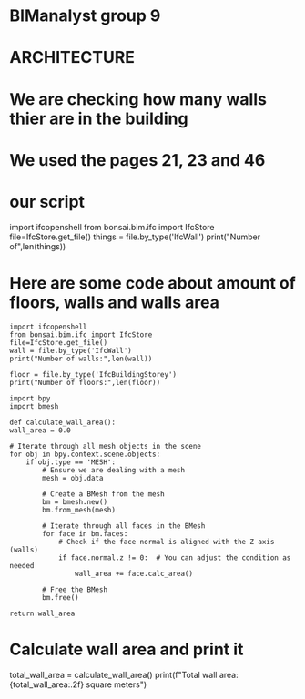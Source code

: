 # BIManalyst group 9
# ARCHITECTURE
# We are checking how many walls thier are in the building 
# We used the pages 21, 23 and 46 
# our script
import ifcopenshell
from bonsai.bim.ifc import IfcStore
file=IfcStore.get_file()
things = file.by_type('IfcWall')
print("Number of",len(things))

# Here are some code about amount of floors, walls and walls area
    import ifcopenshell
    from bonsai.bim.ifc import IfcStore
    file=IfcStore.get_file()
    wall = file.by_type('IfcWall')
    print("Number of walls:",len(wall))

    floor = file.by_type('IfcBuildingStorey')
    print("Number of floors:",len(floor))

    import bpy
    import bmesh

    def calculate_wall_area():
    wall_area = 0.0
    
    # Iterate through all mesh objects in the scene
    for obj in bpy.context.scene.objects:
        if obj.type == 'MESH':
            # Ensure we are dealing with a mesh
            mesh = obj.data
            
            # Create a BMesh from the mesh
            bm = bmesh.new()
            bm.from_mesh(mesh)
            
            # Iterate through all faces in the BMesh
            for face in bm.faces:
                # Check if the face normal is aligned with the Z axis (walls)
                if face.normal.z != 0:  # You can adjust the condition as needed
                    wall_area += face.calc_area()
            
            # Free the BMesh
            bm.free()
    
    return wall_area

# Calculate wall area and print it
total_wall_area = calculate_wall_area()
print(f"Total wall area: {total_wall_area:.2f} square meters")
